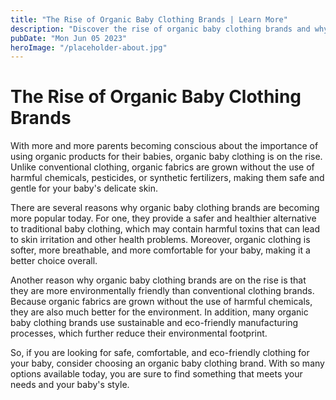 ```yaml
---
title: "The Rise of Organic Baby Clothing Brands | Learn More"
description: "Discover the rise of organic baby clothing brands and why they are becoming more popular. Learn about the benefits of choosing organic clothing for your baby. Read on for details!"
pubDate: "Mon Jun 05 2023"
heroImage: "/placeholder-about.jpg"
---
```


# The Rise of Organic Baby Clothing Brands

With more and more parents becoming conscious about the importance of using organic products for their babies, organic baby clothing is on the rise. Unlike conventional clothing, organic fabrics are grown without the use of harmful chemicals, pesticides, or synthetic fertilizers, making them safe and gentle for your baby&#39;s delicate skin.

There are several reasons why organic baby clothing brands are becoming more popular today. For one, they provide a safer and healthier alternative to traditional baby clothing, which may contain harmful toxins that can lead to skin irritation and other health problems. Moreover, organic clothing is softer, more breathable, and more comfortable for your baby, making it a better choice overall.

Another reason why organic baby clothing brands are on the rise is that they are more environmentally friendly than conventional clothing brands. Because organic fabrics are grown without the use of harmful chemicals, they are also much better for the environment. In addition, many organic baby clothing brands use sustainable and eco-friendly manufacturing processes, which further reduce their environmental footprint.

So, if you are looking for safe, comfortable, and eco-friendly clothing for your baby, consider choosing an organic baby clothing brand. With so many options available today, you are sure to find something that meets your needs and your baby&#39;s style.
